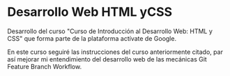 # Desarrollo Web HTML yCSS
Desarrollo del curso "Curso de Introducción al Desarrollo Web: HTML y CSS" que forma parte de la plataforma actívate de Google.

En este curso seguiré las instrucciones del curso anteriormente citado, par así mejorar mi entendimiento del desarrollo web de las mecánicas Git Feature Branch Workflow.
